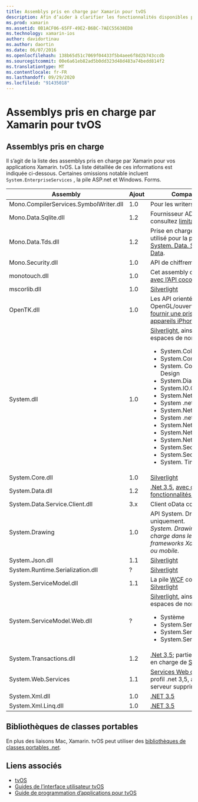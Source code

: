```yaml
---
title: Assemblys pris en charge par Xamarin pour tvOS
description: Afin d’aider à clarifier les fonctionnalités disponibles pour les applications tvOS, ce document fournit une liste d’assemblys pris en charge par Xamarin pour le développement tvOS.
ms.prod: xamarin
ms.assetid: 0B1ACF06-65FF-49E2-B6BC-7AEC55638ED8
ms.technology: xamarin-ios
author: davidortinau
ms.author: daortin
ms.date: 06/07/2016
ms.openlocfilehash: 138b65d51c7069f04433f5b4aee6f8d2b743ccdb
ms.sourcegitcommit: 00e6a61eb82ad5b0dd323d48d483a74bedd814f2
ms.translationtype: MT
ms.contentlocale: fr-FR
ms.lasthandoff: 09/29/2020
ms.locfileid: "91435018"
---
```

# <a name="assemblies-supported-by-xamarin-for-tvos"></a>Assemblys pris en charge par Xamarin pour tvOS

## <a name="supported-assemblies"></a>Assemblys pris en charge

Il s’agit de la liste des assemblys pris en charge par Xamarin pour vos applications Xamarin. tvOS. La liste détaillée de ces informations est indiquée ci-dessous.  Certaines omissions notable incluent `System.EnterpriseServices` , la pile ASP.net et Windows. Forms.

|Assembly|Ajout|Compatibilité des API|
|---|---|---|
|Mono.CompilerServices.SymbolWriter.dll|1.0|Pour les writers de compilateur.|
|Mono.Data.Sqlite.dll|1.2|Fournisseur ADO.NET pour SQLite ; consultez [limitations](~/ios/data-cloud/system.data.md).|
|Mono.Data.Tds.dll|1.2|Prise en charge du protocole TDS ; utilisé pour la prise en charge de [System. Data. SqlClient](xref:System.Data.SqlClient) dans [System. Data](~/ios/data-cloud/system.data.md).|
|Mono.Security.dll|1.0|API de chiffrement.|
|monotouch.dll|1.0|Cet assembly contient la [liaison C# avec l’API cocoatouch](/dotnet/api/?view=xamarinios-10.8).|
|mscorlib.dll|1.0|[Silverlight](/previous-versions/windows/silverlight/dotnet-windows-silverlight/cc838194(v=vs.95))|
|OpenTK.dll|1.0|Les API orientées objet OpenGL/ouvert, [étendues pour fournir une prise en charge des appareils iPhone](xref:OpenGLES).|
|System.dll|1.0|[Silverlight](/previous-versions/windows/silverlight/dotnet-windows-silverlight/cc838194(v=vs.95)), ainsi que les types des espaces de noms suivants : <ul><li>System.Collections.Specialized</li> <li>System.ComponentModel</li> <li>System. ComponentModel. Design</li> <li>System.Diagnostics</li> <li>System.IO.Compression</li> <li>System.Net</li> <li>System .net. cache</li> <li>System.Net.Mail</li> <li>System .net. MIME</li> <li>System.Net.NetworkInformation</li> <li>System.Net.Security</li> <li>System.Net.Sockets</li> <li>System.Security.Authentication</li> <li>System.Security.Cryptography</li> <li>System. Timers</li></ul>|
|System.Core.dll|1.0|[Silverlight](/previous-versions/windows/silverlight/dotnet-windows-silverlight/cc838194(v=vs.95))|
|System.Data.dll|1.2|[.Net 3,5](/previous-versions/ms229335(v=vs.100)), [avec certaines fonctionnalités supprimées](~/ios/data-cloud/system.data.md).|
|System.Data.Service.Client.dll|3.x|Client oData complet.|
|System.Drawing|1.0|API System. Drawing-API classique uniquement.<br />_System. Drawing n’est pas pris en charge dans le API unifiée pour les frameworks Xamarin. Mac .NET 4,5 ou mobile._|
|System.Json.dll|1.1|[Silverlight](/previous-versions/windows/silverlight/dotnet-windows-silverlight/cc838194(v=vs.95))|
|System.Runtime.Serialization.dll|?|[Silverlight](/previous-versions/windows/silverlight/dotnet-windows-silverlight/cc838194(v=vs.95))|
|System.ServiceModel.dll|1.1|La pile [WCF](../../../cross-platform/data-cloud/web-services/index.md) comme présente dans [Silverlight](/previous-versions/windows/silverlight/dotnet-windows-silverlight/cc838194(v=vs.95))|
|System.ServiceModel.Web.dll|?|[Silverlight](/previous-versions/windows/silverlight/dotnet-windows-silverlight/cc838194(v=vs.95)), ainsi que les types des espaces de noms suivants : <ul><li>Système</li><li>System.ServiceModel.Channels</li><li>System.ServiceModel.Description</li><li>System.ServiceModel.Web</li></ul>|
|System.Transactions.dll|1.2|[.Net 3,5](/previous-versions/ms229335(v=vs.100)); partie intégrante de la prise en charge de [System. Data](../../data-cloud/system.data.md) .|
|System.Web.Services|1.1|[Services Web de base](../../../cross-platform/data-cloud/web-services/index.md) à partir du profil .net 3,5, avec les composants serveur supprimés.|
|System.Xml.dll|1.0|[.NET 3.5](/previous-versions/ms229335(v=vs.100))|
|System.Xml.Linq.dll|1.0|[.NET 3.5](/previous-versions/ms229335(v=vs.100))|

<a name="Summary"></a>

## <a name="portable-class-libraries"></a>Bibliothèques de classes portables

En plus des liaisons Mac, Xamarin. tvOS peut utiliser des [bibliothèques de classes portables .net](~/cross-platform/app-fundamentals/pcl.md).

## <a name="related-links"></a>Liens associés

- [tvOS](https://developer.apple.com/tvos/)
- [Guides de l’interface utilisateur tvOS](https://developer.apple.com/tvos/human-interface-guidelines/)
- [Guide de programmation d’applications pour tvOS](https://developer.apple.com/library/prerelease/tvos/documentation/General/Conceptual/AppleTV_PG/)